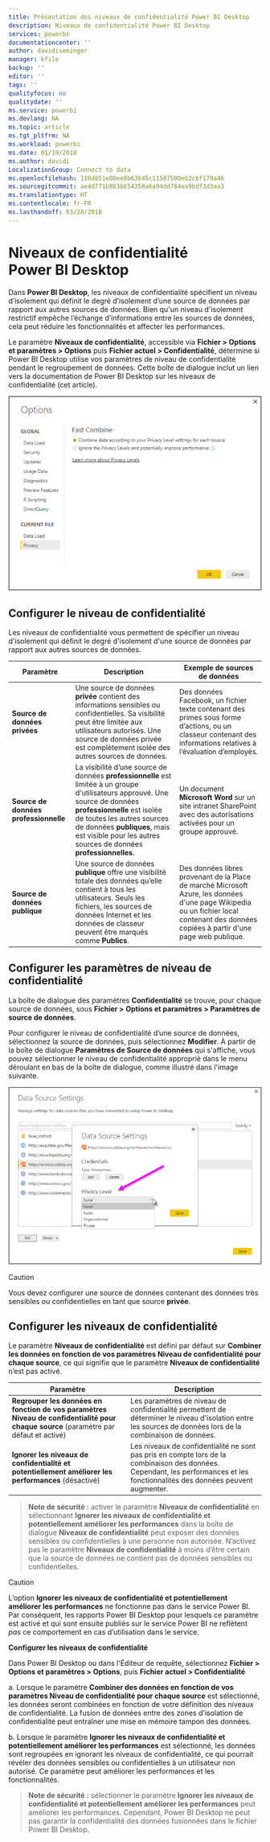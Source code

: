 ```yaml
---
title: Présentation des niveaux de confidentialité Power BI Desktop
description: Niveaux de confidentialité Power BI Desktop
services: powerbi
documentationcenter: ''
author: davidiseminger
manager: kfile
backup: ''
editor: ''
tags: ''
qualityfocus: no
qualitydate: ''
ms.service: powerbi
ms.devlang: NA
ms.topic: article
ms.tgt_pltfrm: NA
ms.workload: powerbi
ms.date: 01/19/2018
ms.author: davidi
LocalizationGroup: Connect to data
ms.openlocfilehash: 110d851e08ee8b63645c11507500eb2cbf179a46
ms.sourcegitcommit: ae4d771b883b654358a6a94dd784ea9bdf3d3aa3
ms.translationtype: HT
ms.contentlocale: fr-FR
ms.lasthandoff: 03/28/2018
---
```

# <a name="power-bi-desktop-privacy-levels"></a>Niveaux de confidentialité Power BI Desktop
Dans **Power BI Desktop**, les niveaux de confidentialité spécifient un niveau d’isolement qui définit le degré d’isolement d’une source de données par rapport aux autres sources de données. Bien qu'un niveau d'isolement restrictif empêche l’échange d’informations entre les sources de données, cela peut réduire les fonctionnalités et affecter les performances.

Le paramètre **Niveaux de confidentialité**, accessible via **Fichier > Options et paramètres > Options** puis **Fichier actuel > Confidentialité**, détermine si Power BI Desktop utilise vos paramètres de niveau de confidentialité pendant le regroupement de données. Cette boîte de dialogue inclut un lien vers la documentation de Power BI Desktop sur les niveaux de confidentialité (cet article).

![](media/desktop-privacy-levels/desktop_privacylevels1.png)

## <a name="configure-a-privacy-level"></a>Configurer le niveau de confidentialité
Les niveaux de confidentialité vous permettent de spécifier un niveau d'isolement qui définit le degré d'isolement d'une source de données par rapport aux autres sources de données.

| Paramètre | Description | Exemple de sources de données |
| --- | --- | --- |
| **Source de données privées** |Une source de données **privée** contient des informations sensibles ou confidentielles. Sa visibilité peut être limitée aux utilisateurs autorisés. Une source de données privée est complètement isolée des autres sources de données. |Des données Facebook, un fichier texte contenant des primes sous forme d’actions, ou un classeur contenant des informations relatives à l’évaluation d’employés. |
| **Source de données professionnelle** |La visibilité d’une source de données **professionnelle** est limitée à un groupe d'utilisateurs approuvé. Une source de données **professionnelle** est isolée de toutes les autres sources de données **publiques**, mais est visible pour les autres sources de données **professionnelles**. |Un document **Microsoft Word** sur un site intranet SharePoint avec des autorisations activées pour un groupe approuvé. |
| **Source de données publique** |Une source de données **publique** offre une visibilité totale des données qu’elle contient à tous les utilisateurs. Seuls les fichiers, les sources de données Internet et les données de classeur peuvent être marqués comme **Publics**. |Des données libres provenant de la Place de marché Microsoft Azure, les données d'une page Wikipedia ou un fichier local contenant des données copiées à partir d'une page web publique. |

## <a name="configure-privacy-level-settings"></a>Configurer les paramètres de niveau de confidentialité
La boîte de dialogue des paramètres **Confidentialité** se trouve, pour chaque source de données, sous **Fichier > Options et paramètres > Paramètres de source de données**.

Pour configurer le niveau de confidentialité d’une source de données, sélectionnez la source de données, puis sélectionnez **Modifier**. À partir de la boîte de dialogue **Paramètres de Source de données** qui s'affiche, vous pouvez sélectionner le niveau de confidentialité approprié dans le menu déroulant en bas de la boîte de dialogue, comme illustré dans l'image suivante.

![](media/desktop-privacy-levels/desktop_privacylevels2.png)

> [!CAUTION]
> Vous devez configurer une source de données contenant des données très sensibles ou confidentielles en tant que source **privée**.
> 

## <a name="configure-privacy-levels"></a>Configurer les niveaux de confidentialité
Le paramètre **Niveaux de confidentialité** est défini par défaut sur **Combiner les données en fonction de vos paramètres Niveau de confidentialité pour chaque source**, ce qui signifie que le paramètre **Niveaux de confidentialité** n’est pas activé.

| Paramètre | Description |
| --- | --- |
| **Regrouper les données en fonction de vos paramètres Niveau de confidentialité pour chaque source** (paramètre par défaut et activé) |Les paramètres de niveau de confidentialité permettent de déterminer le niveau d'isolation entre les sources de données lors de la combinaison de données. |
| **Ignorer les niveaux de confidentialité et potentiellement améliorer les performances** (désactivé) |Les niveaux de confidentialité ne sont pas pris en compte lors de la combinaison des données. Cependant, les performances et les fonctionnalités des données peuvent augmenter. |

> **Note de sécurité :** activer le paramètre **Niveaux de confidentialité** en sélectionnant **Ignorer les niveaux de confidentialité et potentiellement améliorer les performances** dans la boîte de dialogue **Niveaux de confidentialité** peut exposer des données sensibles ou confidentielles à une personne non autorisée. N’activez pas le paramètre **Niveaux de confidentialité** à moins d’être certain que la source de données ne contient pas de données sensibles ou confidentielles.
> 
> 

> [!CAUTION]
> L’option **Ignorer les niveaux de confidentialité et potentiellement améliorer les performances** ne fonctionne pas dans le service Power BI. Par conséquent, les rapports Power BI Desktop pour lesquels ce paramètre est activé et qui sont ensuite publiés sur le service Power BI ne reflètent *pas* ce comportement en cas d’utilisation dans le service.
> 

**Configurer les niveaux de confidentialité**

Dans Power BI Desktop ou dans l'Éditeur de requête, sélectionnez **Fichier > Options et paramètres > Options**, puis **Fichier actuel > Confidentialité**

a. Lorsque le paramètre **Combiner des données en fonction de vos paramètres Niveau de confidentialité pour chaque source** est sélectionné, les données seront combinées en fonction de votre définition des niveaux de confidentialité. La fusion de données entre des zones d'isolation de confidentialité peut entraîner une mise en mémoire tampon des données.

b. Lorsque le paramètre **Ignorer les niveaux de confidentialité et potentiellement améliorer les performances** est sélectionné, les données sont regroupées en ignorant les niveaux de confidentialité, ce qui pourrait révéler des données sensibles ou confidentielles à un utilisateur non autorisé. Ce paramètre peut améliorer les performances et les fonctionnalités.

> **Note de sécurité :** sélectionner le paramètre **Ignorer les niveaux de confidentialité et potentiellement améliorer les performances** peut améliorer les performances. Cependant, Power BI Desktop ne peut pas garantir la confidentialité des données fusionnées dans le fichier Power BI Desktop.
> 
> 

